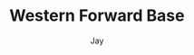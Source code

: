 ---
media: "images/rounds/round_2/storm_shelter.png"
media_type: image
type: art
title: Western Forward Base
author: [Jay]
desc: Another storm shelter, constructed to the west of the <i>NSS Intrepid</i>. REL finds a crewmember inside who didn't make it through the night.
---